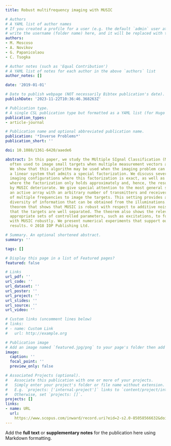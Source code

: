```yaml
---
title: Robust multifrequency imaging with MUSIC

# Authors
# A YAML list of author names
# If you created a profile for a user (e.g. the default `admin` user at `content/authors/admin/`), 
# write the username (folder name) here, and it will be replaced with their full name and linked to their profile.
authors:
- M. Moscoso
- A. Novikov
- G. Papanicolaou
- C. Tsogka

# Author notes (such as 'Equal Contribution')
# A YAML list of notes for each author in the above `authors` list
author_notes: []

date: '2019-01-01'

# Date to publish webpage (NOT necessarily Bibtex publication's date).
publishDate: '2023-11-22T10:36:46.368263Z'

# Publication type.
# A single CSL publication type but formatted as a YAML list (for Hugo requirements).
publication_types:
- article-journal

# Publication name and optional abbreviated publication name.
publication: '*Inverse Problems*'
publication_short: ''

doi: 10.1088/1361-6420/aaede6

abstract: In this paper, we study the MUltiple SIgnal Classification (MUSIC) algorithm
  often used to image small targets when multiple measurement vectors are available.
  We show that this algorithm may be used when the imaging problem can be cast as
  a linear system that admits a special factorization. We discuss several active array
  imaging configurations where this factorization is exact, as well as other configurations
  where the factorization only holds approximately and, hence, the results provided
  by MUSIC deteriorate. We give special attention to the most general setting where
  an active array with an arbitrary number of transmitters and receivers uses signals
  of multiple frequencies to image the targets. This setting provides all the possible
  diversity of information that can be obtained from the illuminations. We give a
  theorem that shows that MUSIC is robust with respect to additive noise provided
  that the targets are well separated. The theorem also shows the relevance of using
  appropriate sets of controlled parameters, such as excitations, to form the images
  with MUSIC robustly. We present numerical experiments that support our theoretical
  results. © 2018 IOP Publishing Ltd.

# Summary. An optional shortened abstract.
summary: ''

tags: []

# Display this page in a list of Featured pages?
featured: false

# Links
url_pdf: ''
url_code: ''
url_dataset: ''
url_poster: ''
url_project: ''
url_slides: ''
url_source: ''
url_video: ''

# Custom links (uncomment lines below)
# links:
# - name: Custom Link
#   url: http://example.org

# Publication image
# Add an image named `featured.jpg/png` to your page's folder then add a caption below.
image:
  caption: ''
  focal_point: ''
  preview_only: false

# Associated Projects (optional).
#   Associate this publication with one or more of your projects.
#   Simply enter your project's folder or file name without extension.
#   E.g. `projects: ['internal-project']` links to `content/project/internal-project/index.md`.
#   Otherwise, set `projects: []`.
projects: []
links:
- name: URL
  url: 
    https://www.scopus.com/inward/record.uri?eid=2-s2.0-85058566632&doi=10.1088%2f1361-6420%2faaede6&partnerID=40&md5=92b55875eee3cf97590a4edd0ca7682a
---
```


Add the **full text** or **supplementary notes** for the publication here using Markdown formatting.
